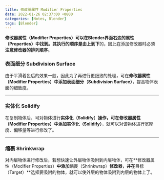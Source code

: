 ```yaml
---
title: 修改器属性 Modifier Properties
date: 2022-01-26 02:37:00 +0800
categories: [Notes, Blender]
tags: [Blender]
---
```


**修改器属性（Modifier Properties）**可以在Blender界面右边的属性（Properties）中找到。其执行的顺序是**由上到下**的，因此在添加修改器时必须**注意修改器的排列顺序**。

### **表面细分 Subdivision Surface**

由于平滑着色后的效果一般，因此为了再进行更细致的处理，可在**修改器属性（Modifier Properties）**中添加**表面细分（Subdivision Surface）**，提高物体表面的细致度。

---

### **实体化 Solidify**

在复制物体后，可对物体进行**实体化（Solidify）**操作，可在**修改器属性（Modifier Properties）**中添加**实体化（Solidify）**，就可以对该物体进行宽厚度、偏移量等进行修改了。

---

### **缩裹 Shrinkwrap**

对内层物体进行修改后，若想快速让外层物体吸附到内层物体，可在**修改器属性（Modifier Properties）**中添加**缩裹（Shrinkwrap）**修改器，并在**目标（Target）**选择要吸附的物体，就可以使外层的物体吸附到内层的物体上了。





